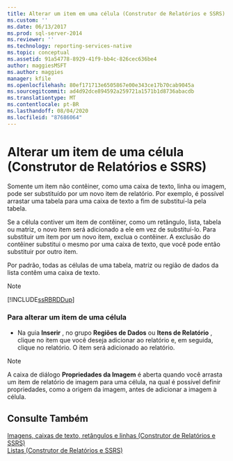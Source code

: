 ```yaml
---
title: Alterar um item em uma célula (Construtor de Relatórios e SSRS) | Microsoft Docs
ms.custom: ''
ms.date: 06/13/2017
ms.prod: sql-server-2014
ms.reviewer: ''
ms.technology: reporting-services-native
ms.topic: conceptual
ms.assetid: 91a54778-8929-41f9-bb4c-826cec636be4
author: maggiesMSFT
ms.author: maggies
manager: kfile
ms.openlocfilehash: 80ef171713e6505867e00e343ce17b70cab9045a
ms.sourcegitcommit: ad4d92dce894592a259721a1571b1d8736abacdb
ms.translationtype: MT
ms.contentlocale: pt-BR
ms.lasthandoff: 08/04/2020
ms.locfileid: "87686064"
---
```

# <a name="change-an-item-within-a-cell-report-builder-and-ssrs"></a>Alterar um item de uma célula (Construtor de Relatórios e SSRS)
  Somente um item não contêiner, como uma caixa de texto, linha ou imagem, pode ser substituído por um novo item de relatório. Por exemplo, é possível arrastar uma tabela para uma caixa de texto a fim de substituí-la pela tabela.  
  
 Se a célula contiver um item de contêiner, como um retângulo, lista, tabela ou matriz, o novo item será adicionado a ele em vez de substituí-lo. Para substituir um item por um novo item, exclua o contêiner. A exclusão do contêiner substitui o mesmo por uma caixa de texto, que você pode então substituir por outro item.  
  
 Por padrão, todas as células de uma tabela, matriz ou região de dados da lista contêm uma caixa de texto.  
  
> [!NOTE]  
>  [!INCLUDE[ssRBRDDup](../../includes/ssrbrddup-md.md)]  
  
### <a name="to-change-an-item-within-a-cell"></a>Para alterar um item de uma célula  
  
-   Na guia **Inserir** , no grupo **Regiões de Dados** ou **Itens de Relatório** , clique no item que você deseja adicionar ao relatório e, em seguida, clique no relatório. O item será adicionado ao relatório.  
  
> [!NOTE]  
>  A caixa de diálogo **Propriedades da Imagem** é aberta quando você arrasta um item de relatório de imagem para uma célula, na qual é possível definir propriedades, como a origem da imagem, antes de adicionar a imagem à célula.  
  
## <a name="see-also"></a>Consulte Também  
 [Imagens, caixas de texto, retângulos e linhas &#40;Construtor de Relatórios e SSRS&#41;](rectangles-and-lines-report-builder-and-ssrs.md)   
 [Listas &#40;Construtor de Relatórios e SSRS&#41;](tables-matrices-and-lists-report-builder-and-ssrs.md)  
  
  
